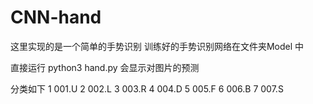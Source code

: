 # CNN-hand
这里实现的是一个简单的手势识别
训练好的手势识别网络在文件夹Model 中

直接运行 python3 hand.py 会显示对图片的预测

分类如下
1 001.U 
2 002.L
3 003.R
4 004.D
5 005.F
6 006.B
7 007.S

